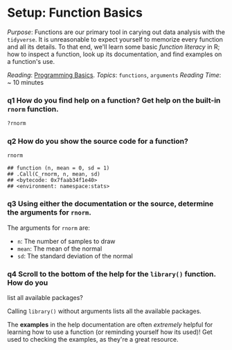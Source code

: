 
# Setup: Function Basics

*Purpose*: Functions are our primary tool in carying out data analysis with the
`tidyverse`. It is unreasonable to expect yourself to memorize every function
and all its details. To that end, we'll learn some basic _function literacy_ in
R; how to inspect a function, look up its documentation, and find examples on a
function's use.

*Reading*: [Programming Basics](https://rstudio.cloud/learn/primers/1.2).
*Topics*: `functions`, `arguments`
*Reading Time*: ~ 10 minutes

### __q1__ How do you find help on a function? Get help on the built-in `rnorm` function.


```r
?rnorm
```

### __q2__ How do you show the source code for a function?


```r
rnorm
```

```
## function (n, mean = 0, sd = 1) 
## .Call(C_rnorm, n, mean, sd)
## <bytecode: 0x7faab34f1e40>
## <environment: namespace:stats>
```

### __q3__ Using either the documentation or the source, determine the arguments for `rnorm`.

The arguments for `rnorm` are:

- `n`: The number of samples to draw
- `mean`: The mean of the normal
- `sd`: The standard deviation of the normal

### __q4__ Scroll to the bottom of the help for the `library()` function. How do you
list all available packages?

Calling `library()` without arguments lists all the available packages.

The __examples__ in the help documentation are often *extremely* helpful for
learning how to use a function (or reminding yourself how its used)! Get used to
checking the examples, as they're a great resource.

<!-- include-exit-ticket -->
